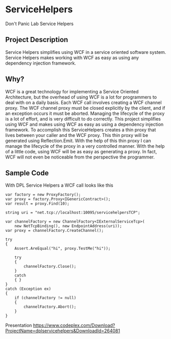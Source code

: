 # ServiceHelpers
Don't Panic Lab Service Helpers

## Project Description
Service Helpers simplifies using WCF in a service oriented software system. Service Helpers makes working with WCF as easy as using any dependency injection framework.

## Why?
WCF is a great technology for implementing a Service Oriented Architecture, but the overhead of using WCF is a lot for programmers to deal with on a daily basis. Each WCF call involves creating a WCF channel proxy. The WCF channel proxy must be closed explicitly by the client, and if an exception occurs it must be aborted. Managing the lifecycle of the proxy is a lot of effort, and is very difficult to do correctly. This project simplifies using WCF and makes using WCF as easy as using a dependency injection framework. To accomplish this ServiceHelpers creates a thin proxy that lives between your caller and the WCF proxy. This thin proxy will be generated using Reflection.Emit. With the help of this thin proxy I can manage the lifecycle of the proxy in a very controlled manner. With the help of a little code, using WCF will be as easy as generating a proxy. In fact, WCF will not even be noticeable from the perspective the programmer.

## Sample Code
With DPL Service Helpers a WCF call looks like this

```
var factory = new ProxyFactory();
var proxy = factory.Proxy<IGenericContract>();
var result = proxy.Find(10);
```

```
string uri = "net.tcp://localhost:10095/servicehelpersTCP";

var channelFactory = new ChannelFactory<IExternalServiceTcp>(
	new NetTcpBinding(), new EndpointAddress(uri));
var proxy = channelFactory.CreateChannel();

try
{
	Assert.AreEqual("hi", proxy.TestMe("hi"));

	try
	{
		channelFactory.Close();
	}
	catch
	{ }
}
catch (Exception ex)
{
	if (channelFactory != null)
	{
		channelFactory.Abort();
	}
}
```

Presentation
https://www.codeplex.com/Download?ProjectName=dplservicehelpers&DownloadId=264081
